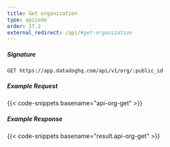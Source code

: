 ```yaml
---
title: Get organization
type: apicode
order: 17.2
external_redirect: /api/#get-organization
---
```


##### Signature
`GET https://app.datadoghq.com/api/v1/org/:public_id`
##### Example Request
{{< code-snippets basename="api-org-get" >}}
##### Example Response
{{< code-snippets basename="result.api-org-get" >}}
